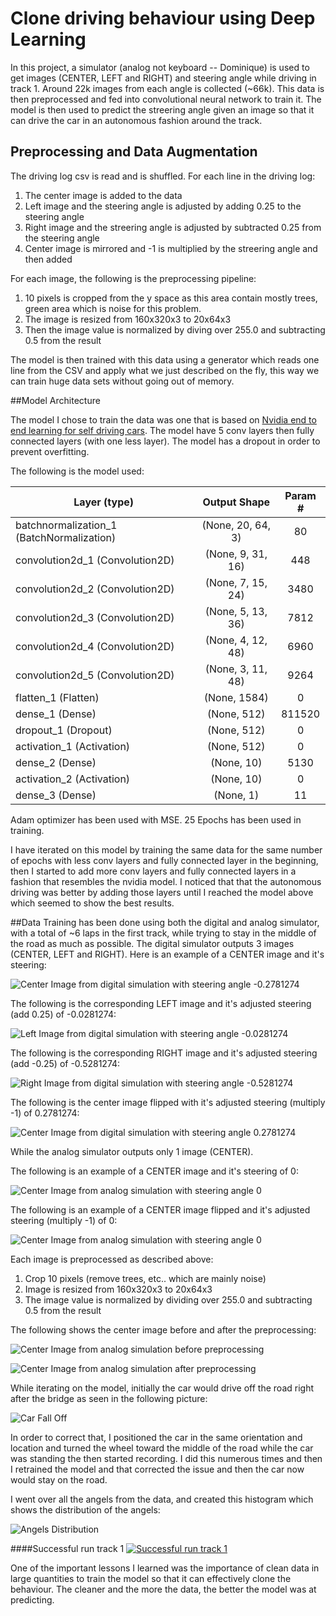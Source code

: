 Clone driving behaviour using Deep Learning
===


In this project, a simulator (analog not keyboard -- Dominique) is used to get images (CENTER, LEFT and RIGHT) and steering angle while driving in track 1. Around 22k images from each angle is collected (~66k).
This data is then preprocessed and fed into convolutional neural network to train it.
The model is then used to predict the streering angle given an image so that it can drive the car in an autonomous fashion around the track.


## Preprocessing and Data Augmentation
The driving log csv is read and is shuffled.
For each line in the driving log:

1. The center image is added to the data
2. Left image and the steering angle is adjusted by adding 0.25 to the steering angle
3. Right image and the streering angle is adjusted by subtracted 0.25 from the steering angle
4. Center image is mirrored and -1 is multiplied by the streering angle and then added

For each image, the following is the preprocessing pipeline:

1. 10 pixels is cropped from the y space as this area contain mostly trees, green area which is noise for this problem.
2. The image is resized from 160x320x3 to 20x64x3
3. Then the image value is normalized by diving over 255.0 and subtracting 0.5 from the result

The model is then trained with this data using a generator which reads one line from the CSV and apply what we just described on the fly, this way we can train huge data sets without going out of memory.


##Model Architecture

The model I chose to train the data was one that is based on [Nvidia end to end learning for self driving cars](http://images.nvidia.com/content/tegra/automotive/images/2016/solutions/pdf/end-to-end-dl-using-px.pdf).
The model have 5 conv layers then fully connected layers (with one less layer).
The model has a dropout in order to prevent overfitting.

The following is the model used:

| Layer (type)                                     | Output Shape                     | Param # |
| ------------------------------------------------ |:--------------------------------:|:-------:|
| batchnormalization_1 (BatchNormalization)        | (None, 20, 64, 3)                | 80     |
| convolution2d_1 (Convolution2D)                  | (None, 9, 31, 16)                | 448     |
| convolution2d_2 (Convolution2D)                  | (None, 7, 15, 24)                | 3480    |
| convolution2d_3 (Convolution2D)                  | (None, 5, 13, 36)                | 7812    |
| convolution2d_4 (Convolution2D)                  | (None, 4, 12, 48)                | 6960    |
| convolution2d_5 (Convolution2D)                  | (None, 3, 11, 48)                | 9264    |
| flatten_1 (Flatten)                              | (None, 1584)                     | 0       |
| dense_1 (Dense)                                  | (None, 512)                      | 811520  |
| dropout_1 (Dropout)                              | (None, 512)                      | 0       |
| activation_1 (Activation)                        | (None, 512)                      | 0       |
| dense_2 (Dense)                                  | (None, 10)                       | 5130    |
| activation_2 (Activation)                        | (None, 10)                       | 0       |
| dense_3 (Dense)                                  | (None, 1)                        | 11      |

Adam optimizer has been used with MSE. 25 Epochs has been used in training.

I have iterated on this model by training the same data for the same number of epochs with less conv layers and fully connected layer in the beginning, then I started to add more conv layers and fully connected layers in a fashion that resembles the nvidia model.
I noticed that that the autonomous driving was better by adding those layers until I reached the model above which seemed to show the best results.

##Data
Training has been done using both the digital and analog simulator, with a total of ~6 laps in the first track, while trying to stay in the middle of the road as much as possible.
The digital simulator outputs 3 images (CENTER, LEFT and RIGHT).
Here is an example of a CENTER image and it's steering:

![Center Image from digital simulation with steering angle -0.2781274](IMAGES/digital_center.jpg)

The following is the corresponding LEFT image and it's adjusted steering (add 0.25) of -0.0281274:

![Left Image from digital simulation with steering angle -0.0281274](IMAGES/digital_left.jpg)

The following is the corresponding RIGHT image and it's adjusted steering (add -0.25) of -0.5281274:

![Right Image from digital simulation with steering angle -0.5281274](IMAGES/digital_right.jpg)

The following is the center image flipped with it's adjusted steering (multiply -1) of 0.2781274:

![Center Image from digital simulation with steering angle 0.2781274](IMAGES/digital_center_flipped.jpg)


While the analog simulator outputs only 1 image (CENTER).

The following is an example of a CENTER image and it's steering of 0:

![Center Image from analog simulation with steering angle 0](IMAGES/analog_center.jpg)

The following is an example of a CENTER image flipped and it's adjusted steering (multiply -1) of 0:

![Center Image from analog simulation with steering angle 0](IMAGES/analog_center_flipped.jpg)

Each image is preprocessed as described above:

1. Crop 10 pixels (remove trees, etc.. which are mainly noise)
2. Image is resized from 160x320x3 to 20x64x3
3. The image value is normalized by dividing over 255.0 and subtracting 0.5 from the result

The following shows the center image before and after the preprocessing:

![Center Image from analog simulation before preprocessing](IMAGES/analog_center_before_preprocessing.jpg)

![Center Image from analog simulation after preprocessing](IMAGES/analog_center_after_preprocessing.jpg)


While iterating on the model, initially the car would drive off the road right after the bridge as seen in the following picture:

![Car Fall Off](IMAGES/car_fall_off_center.jpg)

In order to correct that, I positioned the car in the same orientation and location and turned the wheel toward the middle of the road while the car was standing the then started recording.
I did this numerous times and then I retrained the model and that corrected the issue and then the car now would stay on the road.

I went over all the angels from the data, and created this histogram which shows the distribution of the angels:

![Angels Distribution](IMAGES/angels_histogram.png)


####Successful run track 1
[![Successful run track 1](https://img.youtube.com/vi/YWx8ivuDQ7U/0.jpg)](https://youtu.be/YWx8ivuDQ7U)

One of the important lessons I learned was the importance of clean data in large quantities to train the model so that it can effectively clone the behaviour.
The cleaner and the more the data, the better the model was at predicting.
